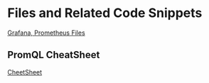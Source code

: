# Files and Related Code Snippets
[Grafana, Prometheus Files](https://github.com/rezakhademix/postgresql-prometheus-grafana)

## PromQL CheatSheet
[CheetSheet](https://promlabs.com/promql-cheat-sheet/ )
